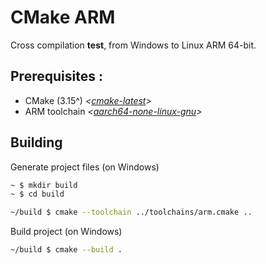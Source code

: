 # CMake ARM
Cross compilation **test**, from Windows to Linux ARM 64-bit.

## Prerequisites :
* CMake (3.15^) *<[cmake-latest](https://cmake.org/download/)>*
* ARM toolchain *<[aarch64-none-linux-gnu](https://developer.arm.com/downloads/-/arm-gnu-toolchain-downloads)>*

## Building
Generate project files (on Windows)
```sh
~ $ mkdir build
~ $ cd build

~/build $ cmake --toolchain ../toolchains/arm.cmake ..
```

Build project (on Windows)
```sh
~/build $ cmake --build .
```
